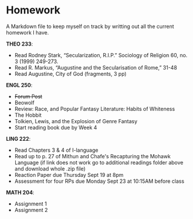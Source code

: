 # Homework

A Markdown file to keep myself on track by writting out all the current homework I have.

**THEO 233**:

- Read Rodney Stark, “Secularization, R.I.P.” Sociology of Religion 60, no. 3 (1999) 249-273. 
- Read R. Markus, “Augustine and the Secularisation of Rome,” 31-48 
- Read Augustine, City of God (fragments, 3 pp) 

**ENGL 250**:

- ~~Forum Post~~
- Beowolf
- Review: Race, and Popular Fantasy Literature: Habits of Whiteness
- The Hobbit
- Tolkien, Lewis, and the Explosion of Genre Fantasy
- Start reading book due by Week 4

**LING 222**:

- Read Chapters 3 & 4 of I-language 
- Read up to p. 27 of Mithun and Chafe's Recapturing the Mohawk Language (if link does not work go to additional readings folder above and download whole .zip file)
- Reaction Paper due Thursday Sept 19 at 8pm
- Assessment for four RPs due Monday Sept 23 at 10:15AM before class

**MATH 204**:

- Assignment 1
- Assignment 2
